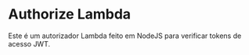 # Authorize Lambda

Este é um autorizador Lambda feito em NodeJS para verificar tokens de acesso JWT.